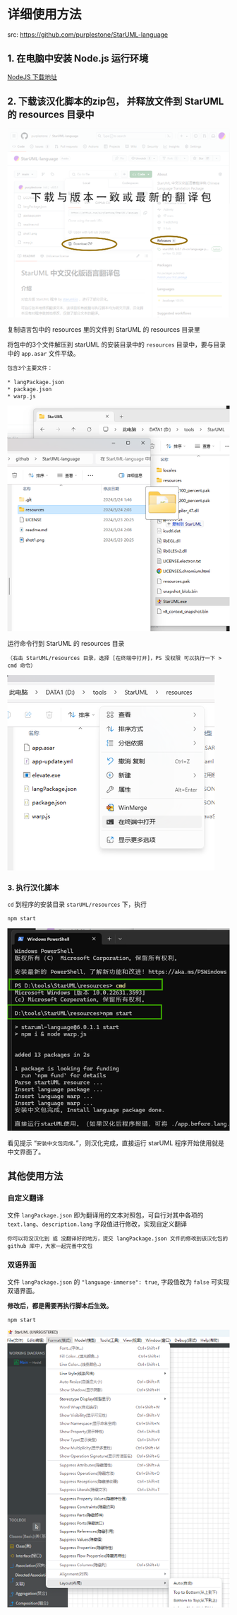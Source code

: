 # 详细使用方法

src: https://github.com/purplestone/StarUML-language

## 1. 在电脑中安装 Node.js 运行环境

[NodeJS 下载地址](https://nodejs.org/) 

## 2. 下载该汉化脚本的zip包， 并释放文件到 StarUML 的 resources 目录中

![截图](./download.png)

复制语言包中的 resources 里的文件到 StarUML 的 resources 目录里

将包中的3个文件解压到 starUML 的安装目录中的 ```resources``` 目录中，要与目录中的 ```app.asar``` 文件平级。

	包含3个主要文件：

	* langPackage.json
	* package.json
	* warp.js

![截图](./copy.png)

运行命令行到 StarUML 的 resources 目录

	（右击 StarUML/resources 目录，选择 [在终端中打开]，PS 没权限 可以执行一下 > cmd 命令）

![截图](./cwd.png)

### 3. 执行汉化脚本

```cd``` 到程序的安装目录 ```starUML/resources``` 下，执行 
```bash
npm start
``` 

![截图](./cmd.png)


看见提示  “```安装中文包完成。```”，则汉化完成，直接运行 starUML 程序开始使用就是中文界面了。

## 其他使用方法

### 自定义翻译
文件 ```langPackage.json``` 即为翻译用的文本对照包，可自行对其中各项的 `text.lang`、`description.lang` 字段值进行修改，实现自定义翻译

	你可以将没汉化到 或 没翻译好的地方，提交 langPackage.json 文件的修改到该汉化包的 github 库中，大家一起完善中文包

### 双语界面

文件 `langPackage.json` 的 ```"language-immerse": true```, 字段值改为 ```false``` 可实现双语界面。

**修改后，都是需要再执行脚本后生效。**

```bash
npm start
``` 


![截图](./2lang.png)



